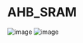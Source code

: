 # AHB_SRAM
![image](https://github.com/fangyzh26/AHB_SRAM/assets/103894715/e4913f65-c14f-4128-8e94-8d4abc945c7b)
![image](https://github.com/fangyzh26/AHB_SRAM/assets/103894715/68ede9ec-0cbf-4517-bb3e-07b16121bc44)

